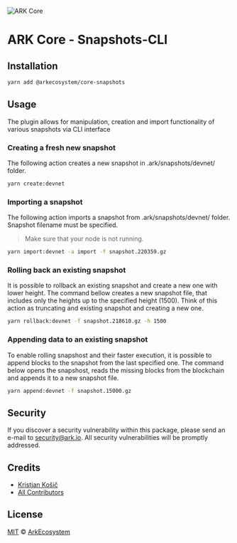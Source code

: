 ![ARK Core](https://i.imgur.com/1aP6F2o.png)

# ARK Core - Snapshots-CLI

## Installation

```bash
yarn add @arkecosystem/core-snapshots
```

## Usage
The plugin allows for manipulation, creation and import functionality of various snapshots via CLI interface

### Creating a fresh new snapshot
The following action creates a new snapshot in .ark/snapshots/devnet/ folder.
```bash
yarn create:devnet
```
### Importing a snapshot
The following action imports a snapshot from .ark/snapshots/devnet/ folder. Snapshot filename must be specified.
>Make sure that your node is not running.
```bash
yarn import:devnet -a import -f snapshot.220359.gz
```

### Rolling back an existing snapshot
It is possible to rollback an existing snapshot and create a new one with lower height. The command bellow creates a new snapshot file, that includes only the heights up to the specified height (1500). Think of this action as truncating and existing snapshot and creating a new one.
```bash
yarn rollback:devnet -f snapshot.218610.gz -h 1500
```

### Appending data to  an existing snapshot
To enable rolling snapshost and their faster execution, it is possible to append blocks to the snapshot from the last specified one.
The command below opens the snapshost, reads the missing blocks from the blockchain and appends it to a new snapshot file.
```bash
yarn append:devnet -f snapshot.15000.gz
```

## Security
If you discover a security vulnerability within this package, please send an e-mail to security@ark.io. All security vulnerabilities will be promptly addressed.

## Credits

- [Kristjan Košič](https://github.com/kristjank)
- [All Contributors](../../../../contributors)

## License

[MIT](LICENSE) © [ArkEcosystem](https://ark.io)

